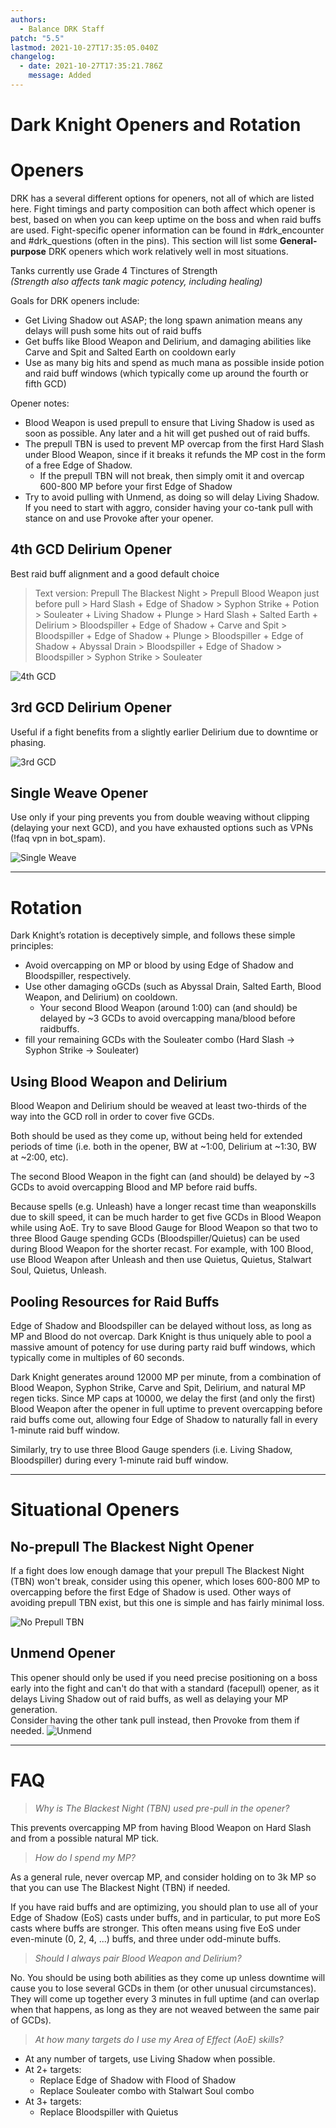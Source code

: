 ```yaml
---
authors:
  - Balance DRK Staff
patch: "5.5"
lastmod: 2021-10-27T17:35:05.040Z
changelog:
  - date: 2021-10-27T17:35:21.786Z
    message: Added
---
```

# Dark Knight Openers and Rotation

# Openers
DRK has a several different options for openers, not all of which are listed here.
Fight timings and party composition can both affect which opener is best, based on when you can keep uptime on the boss and when raid buffs are used.
Fight-specific opener information can be found in #drk_encounter and #drk_questions (often in the pins).
This section will list some **General-purpose** DRK openers which work relatively well in most situations.
 
Tanks currently use Grade 4 Tinctures of Strength
<br>*(Strength also affects tank magic potency, including healing)*



Goals for DRK openers include:

- Get Living Shadow out ASAP; the long spawn animation means any delays will push some hits out of raid buffs
- Get buffs like Blood Weapon and Delirium, and damaging abilities like Carve and Spit and Salted Earth on cooldown early
- Use as many big hits and spend as much mana as possible inside potion and raid buff windows (which typically come up around the fourth or fifth GCD)

Opener notes:

- Blood Weapon is used prepull to ensure that Living Shadow is used as soon as possible. Any later and a hit will get pushed out of raid buffs.
- The prepull TBN is used to prevent MP overcap from the first Hard Slash under Blood Weapon, since if it breaks it refunds the MP cost in the form of a free Edge of Shadow.
  - If the prepull TBN will not break, then simply omit it and overcap 600-800 MP before your first Edge of Shadow
- Try to avoid pulling with Unmend, as doing so will delay Living Shadow. If you need to start with aggro, consider having your co-tank pull with stance on and use Provoke after your opener.

## 4th GCD Delirium Opener
Best raid buff alignment and a good default choice
> Text version: Prepull The Blackest Night > Prepull Blood Weapon just before pull > Hard Slash + Edge of Shadow > Syphon Strike + Potion > Souleater + Living Shadow + Plunge > Hard Slash + Salted Earth + Delirium > Bloodspiller + Edge of Shadow + Carve and Spit > Bloodspiller + Edge of Shadow + Plunge > Bloodspiller + Edge of Shadow + Abyssal Drain > Bloodspiller + Edge of Shadow > Bloodspiller > Syphon Strike > Souleater

![4th GCD](https://cdn.discordapp.com/attachments/872701089873530890/872701612257333278/drk4thgcd.png)




## 3rd GCD Delirium Opener
Useful if a fight benefits from a slightly earlier Delirium due to downtime or phasing.


![3rd GCD](https://cdn.discordapp.com/attachments/872701089873530890/872701687889002536/drk3rdgcdversion3.png)

## Single Weave Opener
 

Use only if your ping prevents you from double weaving without clipping (delaying your next GCD), and you have exhausted options such as VPNs (!faq vpn in bot_spam).

![Single Weave](https://cdn.discordapp.com/attachments/872701089873530890/872701819292373052/drksingleweave.png)

--- 


# Rotation
 
Dark Knight’s rotation is deceptively simple, and follows these simple principles:
- Avoid overcapping on MP or blood by using Edge of Shadow and Bloodspiller, respectively.
- Use other damaging oGCDs (such as Abyssal Drain, Salted Earth, Blood Weapon, and Delirium) on cooldown.
    - Your second Blood Weapon (around 1:00) can (and should) be delayed by ~3 GCDs to avoid overcapping mana/blood before raidbuffs.
- fill your remaining GCDs with the Souleater combo (Hard Slash -> Syphon Strike -> Souleater)

## Using Blood Weapon and Delirium

Blood Weapon and Delirium should be weaved at least two-thirds of the way into the GCD roll in order to cover five GCDs.

Both should be used as they come up, without being held for extended periods of time (i.e. both in the opener, BW at \~1:00, Delirium at \~1:30, BW at ~2:00, etc).

The second Blood Weapon in the fight can (and should) be delayed by ~3 GCDs to avoid overcapping Blood and MP before raid buffs.

Because spells (e.g. Unleash) have a longer recast time than weaponskills due to skill speed, it can be much harder to get five GCDs in Blood Weapon while using AoE. Try to save Blood Gauge for Blood Weapon so that two to three Blood Gauge spending GCDs (Bloodspiller/Quietus) can be used during Blood Weapon for the shorter recast. For example, with 100 Blood, use Blood Weapon after Unleash and then use Quietus, Quietus, Stalwart Soul, Quietus, Unleash.

## Pooling Resources for Raid Buffs

Edge of Shadow and Bloodspiller can be delayed without loss, as long as MP and Blood do not overcap. Dark Knight is thus uniquely able to pool a massive amount of potency for use during party raid buff windows, which typically come in multiples of 60 seconds.

Dark Knight generates around 12000 MP per minute, from a combination of Blood Weapon, Syphon Strike, Carve and Spit, Delirium, and natural MP regen ticks. Since MP caps at 10000, we delay the first (and only the first) Blood Weapon after the opener in full uptime to prevent overcapping before raid buffs come out, allowing four Edge of Shadow to naturally fall in every 1-minute raid buff window.

Similarly, try to use three Blood Gauge spenders (i.e. Living Shadow, Bloodspiller) during every 1-minute raid buff window.

--- 

# Situational Openers

## No-prepull The Blackest Night Opener

If a fight does low enough damage that your prepull The Blackest Night (TBN) won't break, consider using this opener, which loses 600-800 MP to overcapping before the first Edge of Shadow is used. Other ways of avoiding prepull TBN exist, but this one is simple and has fairly minimal loss.


![No Prepull TBN](https://cdn.discordapp.com/attachments/583964695266983944/875122872488718426/no-prepull-5.x.png)

## Unmend Opener

This opener should only be used if you need precise positioning on a boss early into the fight and can't do that with a standard (facepull) opener, as it delays Living Shadow out of raid buffs, as well as delaying your MP generation.
<br>Consider having the other tank pull instead, then Provoke from them if needed.
![Unmend](https://cdn.discordapp.com/attachments/583964695266983944/875130705905078313/unmend-5.x.png)


--- 
 
# FAQ


> *Why is The Blackest Night (TBN) used pre-pull in the opener?*

This prevents overcapping MP from having Blood Weapon  on Hard Slash and from a possible natural MP tick.
 
> *How do I spend my MP?*

As a general rule, never overcap MP, and consider holding on to 3k MP so that you can use The Blackest Night (TBN) if needed.
If you have raid buffs and are optimizing, you should plan to use all of your Edge of Shadow (EoS) casts under buffs, and in particular, to put more EoS casts where buffs are stronger. This often means using five EoS under even-minute (0, 2, 4, ...) buffs, and three under odd-minute buffs.
 
> *Should I always pair Blood Weapon and Delirium?*

No. You should be using both abilities as they come up unless downtime will cause you to lose several GCDs in them (or other unusual circumstances).  They will come up together every 3 minutes in full uptime (and can overlap when that happens, as long as they are not weaved between the same pair of GCDs).
 
> *At how many targets do I use my Area of Effect (AoE) skills?*

- At any number of targets, use Living Shadow when possible.
- At 2+ targets:
  - Replace Edge of Shadow with Flood of Shadow
  - Replace Souleater combo with Stalwart Soul combo
- At 3+ targets:
  - Replace Bloodspiller with Quietus